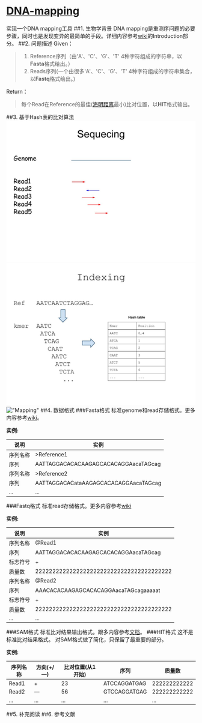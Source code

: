 


[DNA-mapping](http://ngstrainingclass.github.io/DNA-mapping)
===========

实现一个DNA mapping工具
##1. 生物学背景
DNA mapping是重测序问题的必要步骤，同时也是发现变异的最简单的手段。详细内容参考[wiki](http://en.wikibooks.org/wiki/Next_Generation_Sequencing_(NGS)/Alignment)的Introduction部分。
##2. 问题描述
Given：
>1.  Reference序列（由'A'、'C'、'G'、'T' 4种字符组成的字符串，以**Fasta**格式给出。）
>2.  Reads序列(一个由很多'A'、'C'、'G'、'T' 4种字符组成的字符串集合，以**Fastq**格式给出。)

Return：
>每个Read在Reference的最佳([海明距离][1]最小)比对位置，以**HIT**格式输出。

##3. 基于Hash表的比对算法
!["Sequecing" ](./pic/sequencing.jpg )
!["Index"](./pic/indexing.jpg )
!["Mapping" ](./pic/mappping.jpg )
##4. 数据格式
###Fasta格式
标准genome和read存储格式。更多内容参考[wiki](http://en.wikipedia.org/wiki/FASTA_format)。

**实例:**

说明|实例  
------| -----
序列名称  | \>Reference1 
序列| AATTAGGACACACAAGAGCACACAGGAacaTAGcag
序列名称  | \>Reference2 
序列| AATTAGGACACataAAGAGCACACAGGAacaTAGcag
...|...

###Fastq格式
标准read存储格式。更多内容参考[wiki](http://en.wikipedia.org/wiki/FASTQ_format)

**实例:**

说明|实例  
------| -------
序列名称  | @Read1
序列| AATTAGGACACACAAGAGCACACAGGAacaTAGcag
标志符号  | +
质量数| 2222222222222222222222222222222222222222
序列名称  | @Read2
序列| AAACACACAAGAGCACACAGGAacaTAGcagaaaaat
标志符号  | +
质量数| 2222222222222222222222222222222222222222
...|...

###SAM格式
标准比对结果输出格式。跟多内容参考[文档](http://samtools.github.io/hts-specs/SAMv1.pdf)。
###HIT格式
这不是标准比对结果格式。
对SAM格式做了简化，只保留了最重要的部分。

**实例:**

序列名称|方向(+/—)|比对位置(从1开始)|序列|质量数  
------| -------| -------| -------| -------
Read1|+|23 |ATCCAGGATGAG |222222222222
Read2|—|56 |GTCCAGGATGAG |222222222222  
...|...|...|...|...

##5. 补充阅读
##6. 参考文献


[1]: http://en.wikipedia.org/wiki/Hamming_distance
